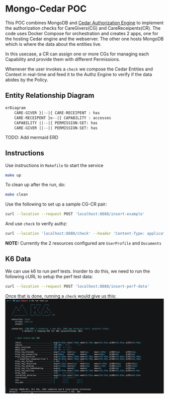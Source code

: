 # Mongo-Cedar POC
This POC combines MongoDB and [Cedar Authorization Engine](https://docs.cedarpolicy.com/) to implement the authorization checks for CareGivers(CG) and CareReceipents(CR). The code uses Docker Compose for orchestration and creates 2 apps, one for the hosting Cedar engine and the webserver. The other one hosts MongoDB which is where the data about the entities live.

In this usecase, a CR can assign one or more CGs for managing each Capability and provide them with different Permissions.

Whenever the user invokes a `check` we compose the Cedar Entities and Context in real-time and feed it to the Authz Engine to verify if the data abides by the Policy.

## Entity Relationship Diagram
```mermaid
erDiagram
    CARE-GIVER }|--|{ CARE-RECEIPENT : has
    CARE-RECEIPENT }o--|{ CAPABILITY : accesses
    CAPABILITY ||--|{ PERMISSION-SET: has
    CARE-GIVER ||--|| PERMISSION-SET: has
```

TODO: Add mermaid ERD
## Instructions
Use instructions in `Makefile` to start the service
```bash
make up
```
To clean up after the run, do:
```bash
make clean
```

Use the following to set up a sample CG-CR pair:
```bash
curl --location --request POST 'localhost:8888/insert-example'
```

And use `check` to verify authz:
```bash
curl --location 'localhost:8888/check' --header 'Content-Type: application/json' --data '{"cg":"cg1","cr":"cr14","action":"READ","resource":"UserProfile"}'
```

**NOTE:** Currently the 2 resources configured are `UserProfile` and `Documents`

## K6 Data
We can use k6 to run perf tests.
Inorder to do this, we need to run the following cURL to setup the perf test data:
```bash
curl --location --request POST 'localhost:8888/insert-perf-data'
```

Once that is done, running a `check` would give us this:
![alt text](k6/1%20million%20CG-CR.png "Title")